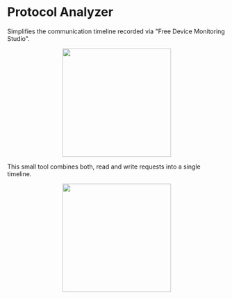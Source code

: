 # Protocol Analyzer

Simplifies the communication timeline recorded via "Free Device Monitoring Studio".

<div align="center">
    <img align="center" src="https://github.com/julian-baumann/protocol-analyzer/blob/main/assets/software.png?raw=true" width="250" />
</div>

This small tool combines both, read and write requests into a single timeline.

<div align="center">
    <img align="center" src="https://github.com/julian-baumann/protocol-analyzer/blob/main/assets/combined.png?raw=true" width="250" />
</div>
